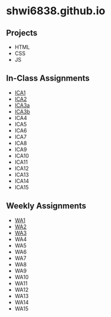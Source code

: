 # shwi6838.github.io


## Projects
- HTML
- CSS
- JS

## In-Class Assignments
- [ICA1](shwi6838.github.io/ica/ica1.html)
- [ICA2](shwi6838.github.io/ica/ica2.pdf)
- [ICA3a](shwi6838.github.io/ica/ica3a.html)
- [ICA3b](shwi6838.github.io/ica/ica3-part2/assets/ica3b.html)
- ICA4
- ICA5
- ICA6
- ICA7
- ICA8
- ICA9
- ICA10
- ICA11
- ICA12
- ICA13
- ICA14
- ICA15

## Weekly Assignments
- [WA1](shwi6838.github.io/wa/wa1.html)
- [WA2](shwi6838.github.io/wa/wa2.html)
- [WA3](shwi6838.github.io/wa/wa3.html)
- WA4
- WA5
- WA6
- WA7
- WA8
- WA9
- WA10
- WA11
- WA12
- WA13
- WA14
- WA15






